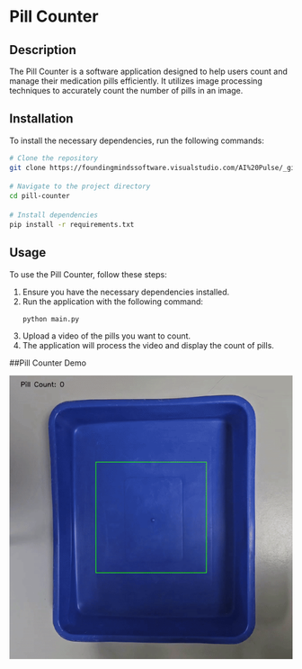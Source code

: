 # Pill Counter
## Description
The Pill Counter is a software application designed to help users count and manage their medication pills efficiently. It utilizes image processing techniques to accurately count the number of pills in an image.

## Installation
To install the necessary dependencies, run the following commands:

```bash
# Clone the repository
git clone https://foundingmindssoftware.visualstudio.com/AI%20Pulse/_git/ml_pocs

# Navigate to the project directory
cd pill-counter

# Install dependencies
pip install -r requirements.txt
```

## Usage
To use the Pill Counter, follow these steps:

1. Ensure you have the necessary dependencies installed.
2. Run the application with the following command:
    ```
    python main.py
    ```
3. Upload a video of the pills you want to count.
4. The application will process the video and display the count of pills.

##Pill Counter Demo
<center><img src="asset\demo.gif" style="zoom:100%;"/></center>

